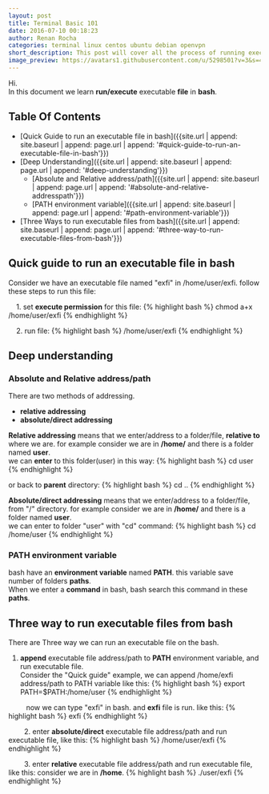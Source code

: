 ```yaml
---
layout: post
title: Terminal Basic 101
date: 2016-07-10 00:18:23
author: Renan Rocha
categories: terminal linux centos ubuntu debian openvpn
short_description: This post will cover all the process of running executable files 
image_preview: https://avatars1.githubusercontent.com/u/5298501?v=3&s=466
---
```

Hi.  
In this document we learn **run/execute** executable **file** in **bash**.

## Table Of Contents
* [Quick Guide to run an executable file in bash]({{site.url | append: site.baseurl | append: page.url | append: '#quick-guide-to-run-an-executable-file-in-bash'}})
* [Deep Understanding]({{site.url | append: site.baseurl | append: page.url | append: '#deep-understanding'}})
	* [Absolute and Relative address/path]({{site.url | append: site.baseurl | append: page.url | append: '#absolute-and-relative-addresspath'}})
    * [PATH environment variable]({{site.url | append: site.baseurl | append: page.url | append: '#path-environment-variable'}})
* [Three Ways to run executable files from bash]({{site.url | append: site.baseurl | append: page.url | append: '#three-way-to-run-executable-files-from-bash'}})

## Quick guide to run an executable file in bash
Consider we have an executable file named "exfi" in /home/user/exfi. follow these steps to run this file:
<!--more-->

&nbsp;&nbsp;&nbsp;&nbsp;1. set **execute permission** for this file:
{% highlight bash %}
chmod a+x /home/user/exfi
{% endhighlight %}

&nbsp;&nbsp;&nbsp;&nbsp;2. run file:
{% highlight bash %}
/home/user/exfi
{% endhighlight %}

## Deep understanding

### Absolute and Relative address/path
There are two methods of addressing.

* **relative addressing**
* **absolute/direct addressing**


**Relative addressing** means that we enter/address to a folder/file, **relative to** where we are. for example consider we are in **/home/** and there is a folder named **user**.  
we can **enter** to this folder(user) in this way:
{% highlight bash %}
cd user
{% endhighlight %}

or back to **parent** directory:
{% highlight bash %}
cd ..
{% endhighlight %}

**Absolute/direct addressing** means that we enter/address to a folder/file, from "/" directory. for example consider we are in **/home/** and there is a folder named **user**.  
we can enter to folder "user" with "cd" command:
{% highlight bash %}
cd /home/user
{% endhighlight %}

### PATH environment variable
bash have an **environment variable** named **PATH**. this variable save number of folders **paths**.  
When we enter a **command** in bash, bash search this command in these **paths**.
## Three way to run executable files from bash
There are Three way we can run an executable file on the bash.  

1. **append** executable file address/path to **PATH** environment variable, and run executable file.  
Consider the "Quick guide" example, we can append /home/exfi address/path to PATH variable like this:
{% highlight bash %}
    export PATH=$PATH:/home/user
{% endhighlight %}

&nbsp;&nbsp;&nbsp;&nbsp;&nbsp;&nbsp;&nbsp;&nbsp; now we can type "exfi" in bash. and **exfi** file is run. like this:
{% highlight bash %}
    exfi
{% endhighlight %}

&nbsp;&nbsp;&nbsp;&nbsp;&nbsp;&nbsp;&nbsp;&nbsp;2. enter **absolute/direct** executable file address/path and run executable file, like this:
{% highlight bash %}
    /home/user/exfi
{% endhighlight %}

&nbsp;&nbsp;&nbsp;&nbsp;&nbsp;&nbsp;&nbsp;&nbsp;3. enter **relative** executable file address/path and run executable file, like this:
consider we are in **/home**.
{% highlight bash %}
    ./user/exfi
{% endhighlight %}
